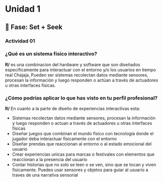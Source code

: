 # Unidad 1

## 🔎 Fase: Set + Seek

### Actividad 01 

### ¿Qué es un sistema físico interactivo?  

**R/** es una combinacion del hardware y software que son diseñados especificamente para interactuar con el entorno y/o los usuarios en tiempo real Chajaja, Pueden ser sistemas recolectan datos mediante sensores, procesan la información y luego responden o actúan a través de actuadores u otras interfaces físicas.  
 
### ¿Cómo podrías aplicar lo que has visto en tu perfil profesional?  

**R/** En cuanto a la parte de diseño de experiencias interactivas esta:  
- Sistemas recolectan datos mediante sensores, procesan la información y luego responden o actuan a través de actuadores u otras interfaces físicas
- Diseñar juegos que combinan el mundo físico con tecnología donde el jugador deba interactuar fisicamente con el entorno
- Diseñar prendas que reaccionan al entorno o al estado emocional del usuario
- Crear experiencias unicas para marcas o festivales con elementos que reaccionan a la presencia del usuario
- Contar historias que no solo se leen o se ven, sino que se tocan y viven fisicamente. Puedes usar sensores y objetos para guiar al usuario a traves de una narrativa sensorial 
